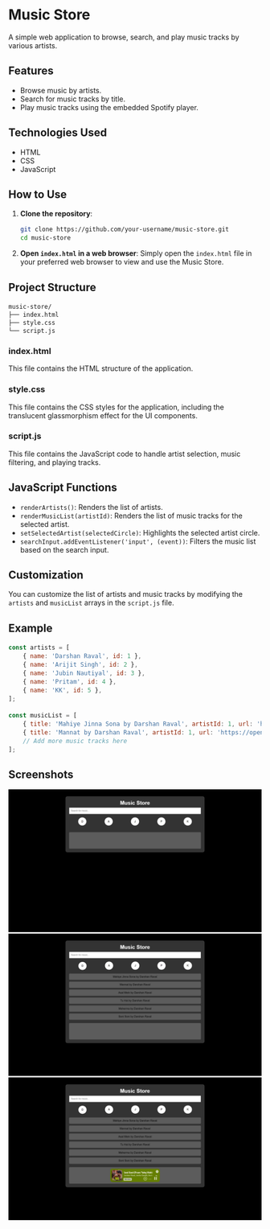 # Music Store

A simple web application to browse, search, and play music tracks by various artists.

## Features

- Browse music by artists.
- Search for music tracks by title.
- Play music tracks using the embedded Spotify player.

## Technologies Used

- HTML
- CSS
- JavaScript

## How to Use

1. **Clone the repository**:
   ```bash
   git clone https://github.com/your-username/music-store.git
   cd music-store
   ```

2. **Open `index.html` in a web browser**:
   Simply open the `index.html` file in your preferred web browser to view and use the Music Store.

## Project Structure

```plaintext
music-store/
├── index.html
├── style.css
└── script.js
```

### index.html

This file contains the HTML structure of the application.

### style.css

This file contains the CSS styles for the application, including the translucent glassmorphism effect for the UI components.

### script.js

This file contains the JavaScript code to handle artist selection, music filtering, and playing tracks.

## JavaScript Functions

- `renderArtists()`: Renders the list of artists.
- `renderMusicList(artistId)`: Renders the list of music tracks for the selected artist.
- `setSelectedArtist(selectedCircle)`: Highlights the selected artist circle.
- `searchInput.addEventListener('input', (event))`: Filters the music list based on the search input.

## Customization

You can customize the list of artists and music tracks by modifying the `artists` and `musicList` arrays in the `script.js` file.

## Example

```javascript
const artists = [
    { name: 'Darshan Raval', id: 1 },
    { name: 'Arijit Singh', id: 2 },
    { name: 'Jubin Nautiyal', id: 3 },
    { name: 'Pritam', id: 4 },
    { name: 'KK', id: 5 },
];

const musicList = [
    { title: 'Mahiye Jinna Sona by Darshan Raval', artistId: 1, url: 'https://open.spotify.com/embed/track/0Jiaz0O4AqnJICa9PxHhaR?si=c3a30c8bb2b14c33' },
    { title: 'Mannat by Darshan Raval', artistId: 1, url: 'https://open.spotify.com/embed/track/26elzgFl8tvajnDfeoY1YF?si=15b23ab9b88b4588' },
    // Add more music tracks here
];
```

## Screenshots

![Main Page](MUSIC_STORE/screenshots/mainpage.jpeg)
![Arist Panel](MUSIC_STORE/screenshots/DR-songs.jpeg)
![Spotify Player](MUSIC_STORE/screenshots/playing-song.jpg)
